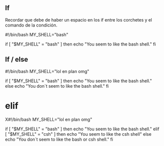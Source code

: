 
## If

Recordar que debe de haber un espacio en los if entre los corchetes y el comando de la condición.

#!/bin/bash
MY_SHELL="bash"

if [ "$MY_SHELL" = "bash" ]
then
        echo "You seem to like the bash shell."
fi


## If / else

#!/bin/bash
MY_SHELL="lol en plan omg"

if [ "$MY_SHELL" = "bash" ]
then
        echo "You seem to like the bash shell."
else
        echo "You don´t seem to like the bash shell."
fi

# elif

X#!/bin/bash
MY_SHELL="lol en plan omg"

if [ "$MY_SHELL" = "bash" ]
then
        echo "You seem to like the bash shell."
elif [ "$MY_SHELL" = "csh" ]
then
        echo "You seem to like the csh shell"
else
        echo "You don´t seem to like the bash or csh shell."
fi
